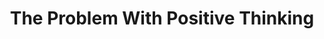 ---
categories: all_articles
provider_display: "www.nytimes.com"
provider_name: "www.nytimes.com"
favicon_url: http://static01.nyt.com/favicon.ico
title: "The Problem With Positive Thinking"
published: 2014-10-25
source: http://www.nytimes.com/2014/10/26/opinion/sunday/the-problem-with-positive-thinking.html
thumbnail: http://static01.nyt.com/images/2014/10/26/sunday-review/26GRAY/26GRAY-videoSixteenByNine1050.jpg
---